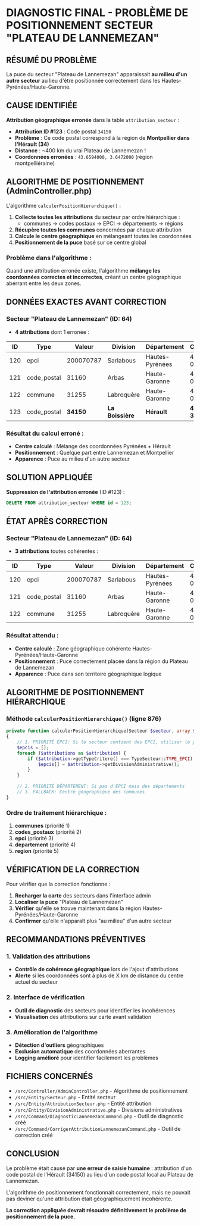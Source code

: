 # DIAGNOSTIC FINAL - PROBLÈME DE POSITIONNEMENT SECTEUR "PLATEAU DE LANNEMEZAN"

## RÉSUMÉ DU PROBLÈME

La puce du secteur "Plateau de Lannemezan" apparaissait **au milieu d'un autre secteur** au lieu d'être positionnée correctement dans les Hautes-Pyrénées/Haute-Garonne.

## CAUSE IDENTIFIÉE

**Attribution géographique erronée** dans la table `attribution_secteur` :

- **Attribution ID #123** : Code postal `34150` 
- **Problème** : Ce code postal correspond à la région de **Montpellier dans l'Hérault (34)** 
- **Distance** : ~400 km du vrai Plateau de Lannemezan !
- **Coordonnées erronées** : `43.6594000, 3.6472000` (région montpelliéraine)

## ALGORITHME DE POSITIONNEMENT (AdminController.php)

L'algorithme `calculerPositionHierarchique()` :

1. **Collecte toutes les attributions** du secteur par ordre hiérarchique :
   - communes → codes postaux → EPCI → départements → régions
2. **Récupère toutes les communes** concernées par chaque attribution
3. **Calcule le centre géographique** en mélangeant toutes les coordonnées
4. **Positionnement de la puce** basé sur ce centre global

### Problème dans l'algorithme :
Quand une attribution erronée existe, l'algorithme **mélange les coordonnées correctes et incorrectes**, créant un centre géographique aberrant entre les deux zones.

## DONNÉES EXACTES AVANT CORRECTION

### Secteur "Plateau de Lannemezan" (ID: 64)
- **4 attributions** dont 1 erronée :

| ID | Type | Valeur | Division | Département | Coordonnées | Status |
|----|------|--------|----------|-------------|-------------|---------|
| 120 | epci | 200070787 | Sarlabous | Hautes-Pyrénées | 43.0761000, 0.2802000 | ✅ Correct |
| 121 | code_postal | 31160 | Arbas | Haute-Garonne | 42.9925000, 0.9036000 | ✅ Correct |
| 122 | commune | 31255 | Labroquère | Haute-Garonne | 43.0433000, 0.5874000 | ✅ Correct |
| 123 | code_postal | **34150** | **La Boissière** | **Hérault** | **43.6594000, 3.6472000** | ❌ **ERREUR** |

### Résultat du calcul erroné :
- **Centre calculé** : Mélange des coordonnées Pyrénées + Hérault
- **Positionnement** : Quelque part entre Lannemezan et Montpellier
- **Apparence** : Puce au milieu d'un autre secteur

## SOLUTION APPLIQUÉE

**Suppression de l'attribution erronée** (ID #123) :
```sql
DELETE FROM attribution_secteur WHERE id = 123;
```

## ÉTAT APRÈS CORRECTION

### Secteur "Plateau de Lannemezan" (ID: 64)
- **3 attributions** toutes cohérentes :

| ID | Type | Valeur | Division | Département | Coordonnées | Status |
|----|------|--------|----------|-------------|-------------|---------|
| 120 | epci | 200070787 | Sarlabous | Hautes-Pyrénées | 43.0761000, 0.2802000 | ✅ Correct |
| 121 | code_postal | 31160 | Arbas | Haute-Garonne | 42.9925000, 0.9036000 | ✅ Correct |
| 122 | commune | 31255 | Labroquère | Haute-Garonne | 43.0433000, 0.5874000 | ✅ Correct |

### Résultat attendu :
- **Centre calculé** : Zone géographique cohérente Hautes-Pyrénées/Haute-Garonne
- **Positionnement** : Puce correctement placée dans la région du Plateau de Lannemezan
- **Apparence** : Puce dans son territoire géographique logique

## ALGORITHME DE POSITIONNEMENT HIÉRARCHIQUE

### Méthode `calculerPositionHierarchique()` (ligne 876)

```php
private function calculerPositionHierarchique(Secteur $secteur, array $communesAvecGeometries): ?array
{
    // 1. PRIORITÉ ÉPCI: Si le secteur contient des EPCI, utiliser le plus central
    $epcis = [];
    foreach ($attributions as $attribution) {
        if ($attribution->getTypeCritere() === TypeSecteur::TYPE_EPCI) {
            $epcis[] = $attribution->getDivisionAdministrative();
        }
    }
    
    // 2. PRIORITÉ DÉPARTEMENT: Si pas d'EPCI mais des départements
    // 3. FALLBACK: Centre géographique des communes
}
```

### Ordre de traitement hiérarchique :
1. **communes** (priorité 1)
2. **codes_postaux** (priorité 2) 
3. **epci** (priorité 3)
4. **departement** (priorité 4)
5. **region** (priorité 5)

## VÉRIFICATION DE LA CORRECTION

Pour vérifier que la correction fonctionne :

1. **Recharger la carte** des secteurs dans l'interface admin
2. **Localiser la puce** "Plateau de Lannemezan"
3. **Vérifier** qu'elle se trouve maintenant dans la région Hautes-Pyrénées/Haute-Garonne
4. **Confirmer** qu'elle n'apparaît plus "au milieu" d'un autre secteur

## RECOMMANDATIONS PRÉVENTIVES

### 1. Validation des attributions
- **Contrôle de cohérence géographique** lors de l'ajout d'attributions
- **Alerte** si les coordonnées sont à plus de X km de distance du centre actuel du secteur

### 2. Interface de vérification
- **Outil de diagnostic** des secteurs pour identifier les incohérences
- **Visualisation** des attributions sur carte avant validation

### 3. Amélioration de l'algorithme
- **Détection d'outliers** géographiques
- **Exclusion automatique** des coordonnées aberrantes
- **Logging amélioré** pour identifier facilement les problèmes

## FICHIERS CONCERNÉS

- `/src/Controller/AdminController.php` - Algorithme de positionnement
- `/src/Entity/Secteur.php` - Entité secteur
- `/src/Entity/AttributionSecteur.php` - Entité attribution 
- `/src/Entity/DivisionAdministrative.php` - Divisions administratives
- `/src/Command/DiagnosticLannemezanCommand.php` - Outil de diagnostic créé
- `/src/Command/CorrigerAttributionLannemezanCommand.php` - Outil de correction créé

## CONCLUSION

Le problème était causé par **une erreur de saisie humaine** : attribution d'un code postal de l'Hérault (34150) au lieu d'un code postal local au Plateau de Lannemezan.

L'algorithme de positionnement fonctionnait correctement, mais ne pouvait pas deviner qu'une attribution était géographiquement incohérente.

**La correction appliquée devrait résoudre définitivement le problème de positionnement de la puce.**